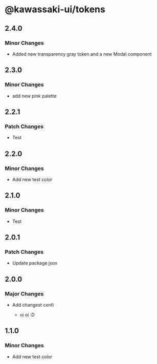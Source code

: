 # @kawassaki-ui/tokens

## 2.4.0

### Minor Changes

- Added new transparency gray token and a new Modal component

## 2.3.0

### Minor Changes

- add new pink palette

## 2.2.1

### Patch Changes

- Test

## 2.2.0

### Minor Changes

- Add new test color

## 2.1.0

### Minor Changes

- Test

## 2.0.1

### Patch Changes

- Update package json

## 2.0.0

### Major Changes

- Add changest confi

  - oi oi :D

## 1.1.0

### Minor Changes

- Add new test color
